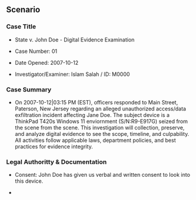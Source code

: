 ## Scenario

### Case Title

- State v. John Doe - Digital Evidence Examination

- Case Number: 01

- Date Opened: 2007-10-12

- Investigator/Examiner: Islam Salah / ID: M0000

### Case Summary

- On 2007-10-12|03:15 PM (EST), officers responded to Main Street, Paterson, New Jersey regarding an alleged unauthorized access/data exfiltration incident affecting Jane Doe. The subject device is a ThinkPad T420s Windows 11 enviornment (S/N:R9-E917G) seized from the scene from the scene. This investigation will collection, preserve, and analyze digital evidence to see the scope, timeline, and culpability. All activities follow applicable laws, department policies, and best practices for evidence integrity.

### Legal Authoritty & Documentation

- Consent: John Doe has given us verbal and written consent to look into this device.

- 